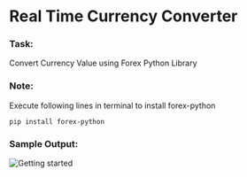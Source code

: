 # Real Time Currency Converter

<h3>Task: </h3>
Convert Currency Value using Forex Python Library<br/>

<h3>Note: </h3>
Execute following lines in terminal to install forex-python

``` pip install forex-python ```

<h3>Sample Output: </h3>
<img src="./output.png" alt="Getting started" />